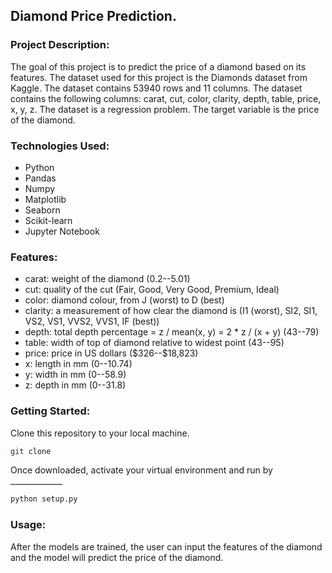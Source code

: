 ## Diamond Price Prediction.
### Project Description:
The goal of this project is to predict the price of a diamond based on its features. The dataset used for this project is the Diamonds dataset from Kaggle. The dataset contains 53940 rows and 11 columns. The dataset contains the following columns: carat, cut, color, clarity, depth, table, price, x, y, z. The dataset is a regression problem. The target variable is the price of the diamond.

### Technologies Used:
* Python
* Pandas
* Numpy
* Matplotlib
* Seaborn
* Scikit-learn
* Jupyter Notebook

### Features:
* carat: weight of the diamond (0.2--5.01)
* cut: quality of the cut (Fair, Good, Very Good, Premium, Ideal)
* color: diamond colour, from J (worst) to D (best)
* clarity: a measurement of how clear the diamond is (I1 (worst), SI2, SI1, VS2, VS1, VVS2, VVS1, IF (best))
* depth: total depth percentage = z / mean(x, y) = 2 * z / (x + y) (43--79)
* table: width of top of diamond relative to widest point (43--95)
* price: price in US dollars (\$326--\$18,823)
* x: length in mm (0--10.74)
* y: width in mm (0--58.9)
* z: depth in mm (0--31.8)

### Getting Started:
Clone this repository to your local machine.
```bash
git clone
```
Once downloaded, activate your virtual environment and run by _____________
```bash
python setup.py
```
### Usage:
After the models are trained, the user can input the features of the diamond and the model will predict the price of the diamond.
